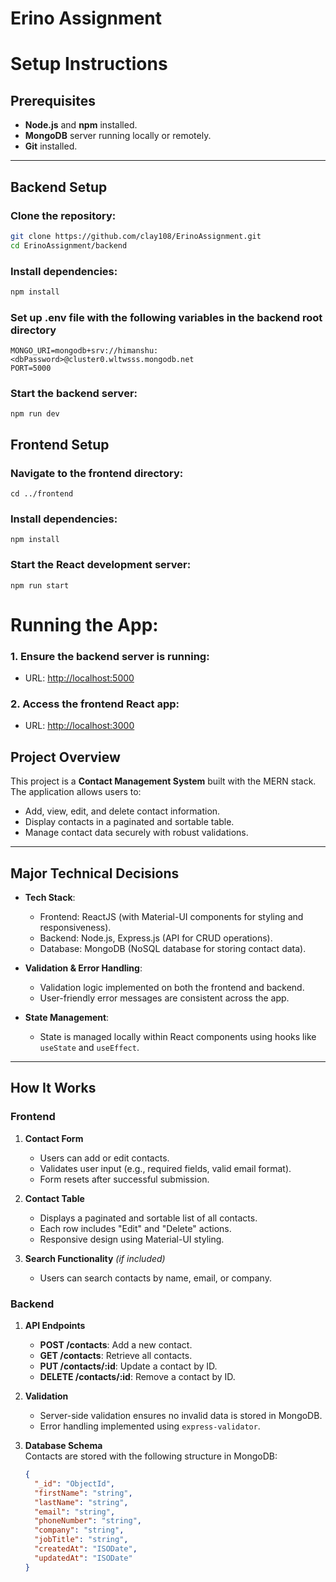 # Erino Assignment  

# Setup Instructions

## Prerequisites
- **Node.js** and **npm** installed.
- **MongoDB** server running locally or remotely.
- **Git** installed.

---

## Backend Setup

### Clone the repository:
```bash
git clone https://github.com/clay108/ErinoAssignment.git
cd ErinoAssignment/backend
```
### Install dependencies:
```bash
npm install
```
### Set up .env file with the following variables in the backend root directory
```
MONGO_URI=mongodb+srv://himanshu:<dbPassword>@cluster0.wltwsss.mongodb.net
PORT=5000
```
### Start the backend server:
```
npm run dev
```

## Frontend Setup

### Navigate to the frontend directory: 
```
cd ../frontend
```
### Install dependencies:
```
npm install
```
### Start the React development server:
```
npm run start
```
# Running the App:

### 1. Ensure the backend server is running:
- URL: [http://localhost:5000](http://localhost:5000)

### 2. Access the frontend React app:
- URL: [http://localhost:3000](http://localhost:3000)


## Project Overview  
This project is a **Contact Management System** built with the MERN stack.  
The application allows users to:  
- Add, view, edit, and delete contact information.  
- Display contacts in a paginated and sortable table.  
- Manage contact data securely with robust validations.  

---

## Major Technical Decisions  
- **Tech Stack**:  
  - Frontend: ReactJS (with Material-UI components for styling and responsiveness).  
  - Backend: Node.js, Express.js (API for CRUD operations).  
  - Database: MongoDB (NoSQL database for storing contact data).  

- **Validation & Error Handling**:  
  - Validation logic implemented on both the frontend and backend.  
  - User-friendly error messages are consistent across the app.  

- **State Management**:  
  - State is managed locally within React components using hooks like `useState` and `useEffect`.  

---

## How It Works  

### Frontend  
1. **Contact Form**  
   - Users can add or edit contacts.  
   - Validates user input (e.g., required fields, valid email format).  
   - Form resets after successful submission.  

2. **Contact Table**  
   - Displays a paginated and sortable list of all contacts.  
   - Each row includes "Edit" and "Delete" actions.  
   - Responsive design using Material-UI styling.  

3. **Search Functionality** *(if included)*  
   - Users can search contacts by name, email, or company.  

### Backend  
1. **API Endpoints**  
   - **POST /contacts**: Add a new contact.  
   - **GET /contacts**: Retrieve all contacts.  
   - **PUT /contacts/:id**: Update a contact by ID.  
   - **DELETE /contacts/:id**: Remove a contact by ID.  

2. **Validation**  
   - Server-side validation ensures no invalid data is stored in MongoDB.  
   - Error handling implemented using `express-validator`.  

3. **Database Schema**  
   Contacts are stored with the following structure in MongoDB:  
   ```json
   {
     "_id": "ObjectId",
     "firstName": "string",
     "lastName": "string",
     "email": "string",
     "phoneNumber": "string",
     "company": "string",
     "jobTitle": "string",
     "createdAt": "ISODate",
     "updatedAt": "ISODate"
   }
   ```

